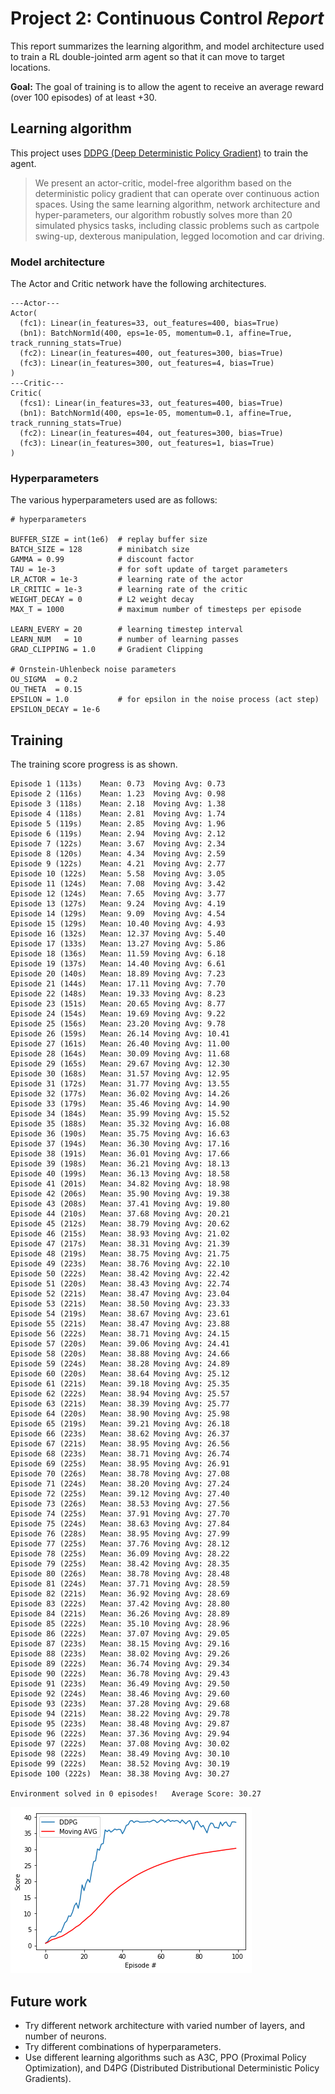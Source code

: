 # Project 2: Continuous Control *Report*

This report summarizes the learning algorithm, and model architecture used to
train a RL double-jointed arm agent so that it can move to target locations.

**Goal:** The goal of training is to allow the agent to receive an average reward (over 100 episodes) of at least +30.

## Learning algorithm

This project uses [DDPG (Deep Deterministic Policy Gradient)](https://arxiv.org/pdf/1509.02971.pdf) to train the agent.

> We present an actor-critic, model-free algorithm based on the deterministic policy gradient that can operate over continuous action spaces. Using the same learning algorithm, network architecture and hyper-parameters, our algorithm robustly solves more than 20 simulated physics tasks, including classic problems such as cartpole swing-up, dexterous manipulation, legged locomotion and car driving.

### Model architecture

The Actor and Critic network have the following architectures.

```
---Actor---
Actor(
  (fc1): Linear(in_features=33, out_features=400, bias=True)
  (bn1): BatchNorm1d(400, eps=1e-05, momentum=0.1, affine=True, track_running_stats=True)
  (fc2): Linear(in_features=400, out_features=300, bias=True)
  (fc3): Linear(in_features=300, out_features=4, bias=True)
)
---Critic---
Critic(
  (fcs1): Linear(in_features=33, out_features=400, bias=True)
  (bn1): BatchNorm1d(400, eps=1e-05, momentum=0.1, affine=True, track_running_stats=True)
  (fc2): Linear(in_features=404, out_features=300, bias=True)
  (fc3): Linear(in_features=300, out_features=1, bias=True)
)
```

### Hyperparameters

The various hyperparameters used are as follows:

```
# hyperparameters

BUFFER_SIZE = int(1e6)  # replay buffer size
BATCH_SIZE = 128        # minibatch size
GAMMA = 0.99            # discount factor
TAU = 1e-3              # for soft update of target parameters
LR_ACTOR = 1e-3         # learning rate of the actor
LR_CRITIC = 1e-3        # learning rate of the critic
WEIGHT_DECAY = 0        # L2 weight decay
MAX_T = 1000            # maximum number of timesteps per episode

LEARN_EVERY = 20        # learning timestep interval
LEARN_NUM   = 10        # number of learning passes
GRAD_CLIPPING = 1.0     # Gradient Clipping

# Ornstein-Uhlenbeck noise parameters
OU_SIGMA  = 0.2
OU_THETA  = 0.15
EPSILON = 1.0           # for epsilon in the noise process (act step)
EPSILON_DECAY = 1e-6
```

## Training

The training score progress is as shown.

```
Episode 1 (113s)	Mean: 0.73	Moving Avg: 0.73
Episode 2 (116s)	Mean: 1.23	Moving Avg: 0.98
Episode 3 (118s)	Mean: 2.18	Moving Avg: 1.38
Episode 4 (118s)	Mean: 2.81	Moving Avg: 1.74
Episode 5 (119s)	Mean: 2.85	Moving Avg: 1.96
Episode 6 (119s)	Mean: 2.94	Moving Avg: 2.12
Episode 7 (122s)	Mean: 3.67	Moving Avg: 2.34
Episode 8 (120s)	Mean: 4.34	Moving Avg: 2.59
Episode 9 (122s)	Mean: 4.21	Moving Avg: 2.77
Episode 10 (122s)	Mean: 5.58	Moving Avg: 3.05
Episode 11 (124s)	Mean: 7.08	Moving Avg: 3.42
Episode 12 (124s)	Mean: 7.65	Moving Avg: 3.77
Episode 13 (127s)	Mean: 9.24	Moving Avg: 4.19
Episode 14 (129s)	Mean: 9.09	Moving Avg: 4.54
Episode 15 (129s)	Mean: 10.40	Moving Avg: 4.93
Episode 16 (132s)	Mean: 12.37	Moving Avg: 5.40
Episode 17 (133s)	Mean: 13.27	Moving Avg: 5.86
Episode 18 (136s)	Mean: 11.59	Moving Avg: 6.18
Episode 19 (137s)	Mean: 14.40	Moving Avg: 6.61
Episode 20 (140s)	Mean: 18.89	Moving Avg: 7.23
Episode 21 (144s)	Mean: 17.11	Moving Avg: 7.70
Episode 22 (148s)	Mean: 19.33	Moving Avg: 8.23
Episode 23 (151s)	Mean: 20.65	Moving Avg: 8.77
Episode 24 (154s)	Mean: 19.69	Moving Avg: 9.22
Episode 25 (156s)	Mean: 23.20	Moving Avg: 9.78
Episode 26 (159s)	Mean: 26.14	Moving Avg: 10.41
Episode 27 (161s)	Mean: 26.40	Moving Avg: 11.00
Episode 28 (164s)	Mean: 30.09	Moving Avg: 11.68
Episode 29 (165s)	Mean: 29.67	Moving Avg: 12.30
Episode 30 (168s)	Mean: 31.57	Moving Avg: 12.95
Episode 31 (172s)	Mean: 31.77	Moving Avg: 13.55
Episode 32 (177s)	Mean: 36.02	Moving Avg: 14.26
Episode 33 (179s)	Mean: 35.46	Moving Avg: 14.90
Episode 34 (184s)	Mean: 35.99	Moving Avg: 15.52
Episode 35 (188s)	Mean: 35.32	Moving Avg: 16.08
Episode 36 (190s)	Mean: 35.75	Moving Avg: 16.63
Episode 37 (194s)	Mean: 36.30	Moving Avg: 17.16
Episode 38 (191s)	Mean: 36.01	Moving Avg: 17.66
Episode 39 (198s)	Mean: 36.21	Moving Avg: 18.13
Episode 40 (199s)	Mean: 36.13	Moving Avg: 18.58
Episode 41 (201s)	Mean: 34.82	Moving Avg: 18.98
Episode 42 (206s)	Mean: 35.90	Moving Avg: 19.38
Episode 43 (208s)	Mean: 37.41	Moving Avg: 19.80
Episode 44 (210s)	Mean: 37.68	Moving Avg: 20.21
Episode 45 (212s)	Mean: 38.79	Moving Avg: 20.62
Episode 46 (215s)	Mean: 38.93	Moving Avg: 21.02
Episode 47 (217s)	Mean: 38.31	Moving Avg: 21.39
Episode 48 (219s)	Mean: 38.75	Moving Avg: 21.75
Episode 49 (223s)	Mean: 38.76	Moving Avg: 22.10
Episode 50 (222s)	Mean: 38.42	Moving Avg: 22.42
Episode 51 (220s)	Mean: 38.43	Moving Avg: 22.74
Episode 52 (221s)	Mean: 38.47	Moving Avg: 23.04
Episode 53 (221s)	Mean: 38.50	Moving Avg: 23.33
Episode 54 (219s)	Mean: 38.67	Moving Avg: 23.61
Episode 55 (221s)	Mean: 38.47	Moving Avg: 23.88
Episode 56 (222s)	Mean: 38.71	Moving Avg: 24.15
Episode 57 (220s)	Mean: 39.06	Moving Avg: 24.41
Episode 58 (220s)	Mean: 38.88	Moving Avg: 24.66
Episode 59 (224s)	Mean: 38.28	Moving Avg: 24.89
Episode 60 (220s)	Mean: 38.64	Moving Avg: 25.12
Episode 61 (221s)	Mean: 39.18	Moving Avg: 25.35
Episode 62 (222s)	Mean: 38.94	Moving Avg: 25.57
Episode 63 (221s)	Mean: 38.39	Moving Avg: 25.77
Episode 64 (220s)	Mean: 38.90	Moving Avg: 25.98
Episode 65 (219s)	Mean: 39.21	Moving Avg: 26.18
Episode 66 (223s)	Mean: 38.62	Moving Avg: 26.37
Episode 67 (221s)	Mean: 38.95	Moving Avg: 26.56
Episode 68 (223s)	Mean: 38.71	Moving Avg: 26.74
Episode 69 (225s)	Mean: 38.95	Moving Avg: 26.91
Episode 70 (226s)	Mean: 38.78	Moving Avg: 27.08
Episode 71 (224s)	Mean: 38.20	Moving Avg: 27.24
Episode 72 (225s)	Mean: 39.12	Moving Avg: 27.40
Episode 73 (226s)	Mean: 38.53	Moving Avg: 27.56
Episode 74 (225s)	Mean: 37.91	Moving Avg: 27.70
Episode 75 (224s)	Mean: 38.63	Moving Avg: 27.84
Episode 76 (228s)	Mean: 38.95	Moving Avg: 27.99
Episode 77 (225s)	Mean: 37.76	Moving Avg: 28.12
Episode 78 (225s)	Mean: 36.09	Moving Avg: 28.22
Episode 79 (225s)	Mean: 38.42	Moving Avg: 28.35
Episode 80 (226s)	Mean: 38.78	Moving Avg: 28.48
Episode 81 (224s)	Mean: 37.71	Moving Avg: 28.59
Episode 82 (221s)	Mean: 36.92	Moving Avg: 28.69
Episode 83 (222s)	Mean: 37.42	Moving Avg: 28.80
Episode 84 (221s)	Mean: 36.26	Moving Avg: 28.89
Episode 85 (222s)	Mean: 35.10	Moving Avg: 28.96
Episode 86 (222s)	Mean: 37.07	Moving Avg: 29.05
Episode 87 (223s)	Mean: 38.15	Moving Avg: 29.16
Episode 88 (223s)	Mean: 38.02	Moving Avg: 29.26
Episode 89 (222s)	Mean: 36.74	Moving Avg: 29.34
Episode 90 (222s)	Mean: 36.78	Moving Avg: 29.43
Episode 91 (223s)	Mean: 36.49	Moving Avg: 29.50
Episode 92 (224s)	Mean: 38.46	Moving Avg: 29.60
Episode 93 (223s)	Mean: 37.28	Moving Avg: 29.68
Episode 94 (221s)	Mean: 38.22	Moving Avg: 29.78
Episode 95 (223s)	Mean: 38.48	Moving Avg: 29.87
Episode 96 (222s)	Mean: 37.36	Moving Avg: 29.94
Episode 97 (222s)	Mean: 37.08	Moving Avg: 30.02
Episode 98 (222s)	Mean: 38.49	Moving Avg: 30.10
Episode 99 (222s)	Mean: 38.52	Moving Avg: 30.19
Episode 100 (222s)	Mean: 38.38	Moving Avg: 30.27

Environment solved in 0 episodes!	Average Score: 30.27
```

![training_continuous_control.png](training_continuous_control.png)

## Future work

* Try different network architecture with varied number of layers, and number of neurons.
* Try different combinations of hyperparameters.
* Use different learning algorithms such as A3C, PPO (Proximal Policy Optimization), and D4PG (Distributed Distributional Deterministic Policy Gradients).

